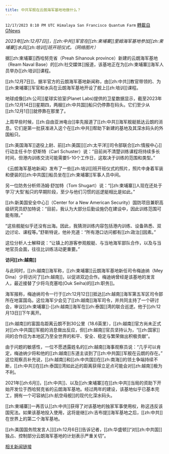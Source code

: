 ```yaml
---
title: 中共军舰在云朗海军基地地做什么？
---
```

`12/17/2023 8:10 PM UTC Himalaya San Francisco Quantum Farm` [轉載自GNews](https://gnews.org/articles/2121558)

*2023年[[zh:12月7日]]，[[zh:中共]]军官在[[zh:柬埔寨]]里姆海军基地参加[[zh:柬埔寨]]水兵[[zh:培训]]班开班仪式。（网络图片）*

据[[zh:柬埔寨]]西哈努克省（Preah Sihanouk province）新建的云朗海军基地（Ream Naval Base）的[[zh:社交媒体]]报道，该基地正在为[[zh:柬埔寨]]海军人员举办[[zh:培训]]课程。

[[zh:12月7日]]，据半官方的云朗海军基地新闻称，由[[zh:中共]]教官带领的、为[[zh:柬埔寨]]军官和水兵在云朗海军基地开设了舰上[[zh:培训]]课程。

地球成像[[zh:公司]]星球实验室(Planet Labs)提供的卫星数据显示，截至2023年[[zh:12月14日]]星期四，两艘[[zh:中共国]]船只仍停靠在码头。它们至少从[[zh:12月1日]]就停靠在那里了。

上周早些时候，[[zh:自由亚洲电台]]率先报道了[[zh:中共]]海军舰艇抵达云朗的消息。它们是第一批获准进入这个在[[zh:中共]]帮助下新建的基地及其深水码头的外国船只。

[[zh:美国海军]]退役上尉、前[[zh:美国]][[zh:太平洋]]司令部联合[[zh:情报中心]]行动主任卡尔·舒斯特（Carl Schuster）说：“目前尚不清楚训练课程将持续多长时间，但港内训练交流可能需要5-10个工作日，这取决于训练的范围和类型。”

《云朗海军基地新闻》发布了一些[[zh:培训]]班开班仪式的照片，照片中身着军装和便装的[[zh:中共国]]船员坐在[[zh:柬埔寨]]军事人员中间。

另一位防务分析师汤姆·舒加特（Tom Shugart）说：“[[zh:柬埔寨]]人现在还处于学习‘大型’船只的早期阶段，至少与他们习惯的巡逻艇相比是如此。”

[[zh:新美国安全中心]]（Center for a New American Security）国防项目兼职高级研究员舒加特说：“目前，我认为大部分后勤设施仍在建设中，因此训练范围可能有限。”

“这些舰艇似乎还没有出海。因此，我猜测训练内容包括港内训练、设备熟悉、双边讨论、课程等。”舒斯特说，他补充道：“所有港口访问都有[[zh:政治]]因素。”

这位分析人士解释说：“让镇上的游客参观舰艇、与当地海军部队合作，以及与当地官员会面，往往比训练活动更重要。”

**访问[[zh:越南]]**

与此同时，[[zh:越南]]海军称，[[zh:柬埔寨]]云朗海军基地新任司令梅迪纳（Mey Dina）少将访问了[[zh:越南]]，以促进双边合作。梅迪纳曾经是该基地的发言人，最近接替了少将乌克塞哈(Ouk Seiha)的[[zh:职务]]。

海军报称，梅迪纳司令一行于[[zh:12月12日]]抵达[[zh:越南]]海军第五军区司令部所在地富国岛。这位海军少会见了[[zh:越南]]海军司令，并共同主持了一个研讨会，审议[[zh:柬埔寨]]-[[zh:越南]]海军在[[zh:泰国]]湾的联合巡逻。他于[[zh:12月13日]]下午离开。

[[zh:越南]]的富国岛距离云朗不到30公里（18.6英里），[[zh:越南]]官方尚未正式对[[zh:中共国]]军舰的消息做出反应，但[[zh:越南]]官员坚持认为，“[[zh:国家]]间的合作应为本地区乃至全世界的和平、安全、稳定与繁荣做出积极贡献”。

由于问题的敏感性，一位不愿透露姓名的[[zh:越南]]海事观察员说：“几乎可以肯定，梅迪纳少将和他的[[zh:越南]]东道主谈到了[[zh:中共国]]军舰在云朗的存在。” 这位观察员补充说，[[zh:越南]]和[[zh:中共国]]在[[zh:南海]]的领土争端持续不断，[[zh:中共]]在[[zh:泰国]]湾如此近的距离获得立足点可能会对[[zh:越南]]极为不利。

2021年[[zh:6月]]，[[zh:中共]]、以及[[zh:柬埔寨]]在[[zh:中共]]当局的资助下开始开发位于西哈努克省的云朗海军基地。经过两年的建设，该基地似乎已基本完工，拥有一个可容纳[[zh:航空母舰]]的现代化深水码头。

[[zh:柬埔寨]]一再否认[[zh:中共]]获得了对该基地的独家军事使用权，称这违反该国宪法。如果该基地投入使用，这将是继[[zh:吉布提]]海军基地之后，[[zh:中共]]在世界上的第二个海军基地。

[[zh:美国国务院发言人]][[zh:12月6日]]告诉记者，[[zh:华盛顿]]“对[[zh:中共国]]独占、控制部分云朗海军基地的计划表示严重关切”。

[相关新闻链接](https://americanmilitarynews.com/2023/12/what-are-chinese-vessels-doing-at-ream-naval-base/)
